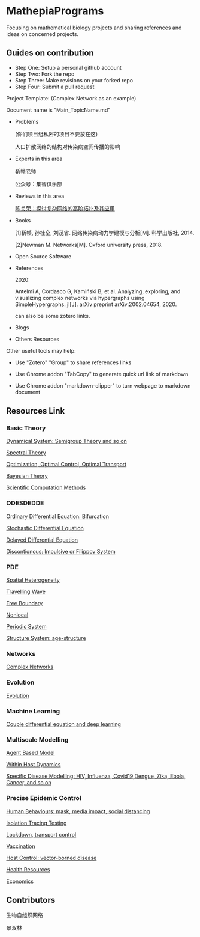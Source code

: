 # MathepiaPrograms

Focusing on mathematical biology projects and sharing references and ideas on concerned projects.

## Guides on contribution

- Step One: Setup a personal github account
- Step Two: Fork the repo
- Step Three: Make revisions on your forked repo
- Step Four: Submit a pull request

Project Template: (Complex Network as an example)

Document name is "Main_TopicName.md"

- Problems
  
  (你们项目组私密的项目不要放在这)

  人口扩散网络的结构对传染病空间传播的影响

- Experts in this area
  
  靳帧老师

  公众号：集智俱乐部

- Reviews in this area
  
  [陈关荣：探讨复杂网络的高阶拓扑及其应用](https://mp.weixin.qq.com/s/jhaTyxVjRTfSbBDjatBWFQ)

- Books
  
  [1]靳帧, 孙桂全, 刘茂省. 网络传染病动力学建模与分析[M]. 科学出版社, 2014.

  [2]Newman M. Networks[M]. Oxford university press, 2018.

- Open Source Software
  

- References
  
  2020:

  Antelmi A, Cordasco G, Kamiński B, et al. Analyzing, exploring, and visualizing complex networks via hypergraphs using SimpleHypergraphs. jl[J]. arXiv preprint arXiv:2002.04654, 2020.

  can also be some zotero links.

- Blogs
  
- Others Resources


Other useful tools may help:

- Use "Zotero" "Group" to share references links

- Use Chrome addon "TabCopy" to generate quick url link of markdown

- Use Chrome addon "markdown-clipper" to turn webpage to markdown document

## Resources Link
### Basic Theory

[Dynamical System: Semigroup Theory and so on](Basic%20Theory/Main_dynamic_system.md)

[Spectral Theory](Basic%20Theory/Main_spectral_theory.md)

[Optimization, Optimal Control, Optimal Transport](Basic%20Theory/Main_optimal.md)

[Bayesian Theory](Basic%20Theory/Main_bayesian.md)

[Scientific Computation Methods](Basic%20Theory/Main_numerical.md)

### ODESDEDDE

[Ordinary Differential Equation: Bifurcation](ODESDEDDE/Main_ode.md)

[Stochastic Differential Equation](ODESDEDDE/Main_sde.md)

[Delayed Differential Equation](ODESDEDDE/Main_dde.md)

[Discontionous: Impulsive or Filippov System](ODESDEDDE/Main_discontinous.md)
### PDE

[Spatial Heterogeneity](PDE/Main_spatial_heterogeneity.md)

[Travelling Wave](PDE/Main_travelling_wave.md)

[Free Boundary](PDE/Main_free_boundary.md)

[Nonlocal](PDE/Main_nonlocal.md)

[Periodic System](PDE/Main_periodic.md)

[Structure System: age-structure](PDE/Main_structure.md)

### Networks

[Complex Networks](/Complex%20Networks/Main_Complex_Networks.md)

### Evolution

[Evolution](/Evolution/Main_Evolution.md)


### Machine Learning

[Couple differential equation and deep learning](Machine%20Learning/Main_differential_equation_ML.md)



### Multiscale Modelling

[Agent Based Model](Multiscale%20Modelling/Main_agents.md)

[Within Host Dynamics](Multiscale%20Modelling/Main_withinhost.md)

[Specific Disease Modelling: HIV, Influenza, Covid19,Dengue, Zika, Ebola, Cancer, and so on](Multiscale%20Modelling/Main_specific_disease.md)

### Precise Epidemic Control

[Human Behaviours: mask, media impact, social distancing](Precise%20Epidemic%20Control/Main_human_bahaviours.md)

[Isolation Tracing Testing](Precise%20Epidemic%20Control/Main_isolation_tracing_testing.md)

[Lockdown, transport control](Precise%20Epidemic%20Control/Main_lockdown.md)

[Vaccination](Precise%20Epidemic%20Control/Main_vaccine.md)

[Host Control: vector-borned disease](Precise%20Epidemic%20Control/Main_host_control.md)

[Health Resources](Precise%20Epidemic%20Control/Main_health_resource.md)

[Economics](Precise%20Epidemic%20Control/Main_economics.md)

## Contributors

生物自组织网络

景双林